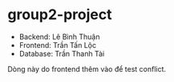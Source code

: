 # group2-project

- Backend: Lê Bình Thuận
- Frontend: Trần Tấn Lộc
- Database: Trần Thanh Tài

Dòng này do frontend thêm vào để test conflict.